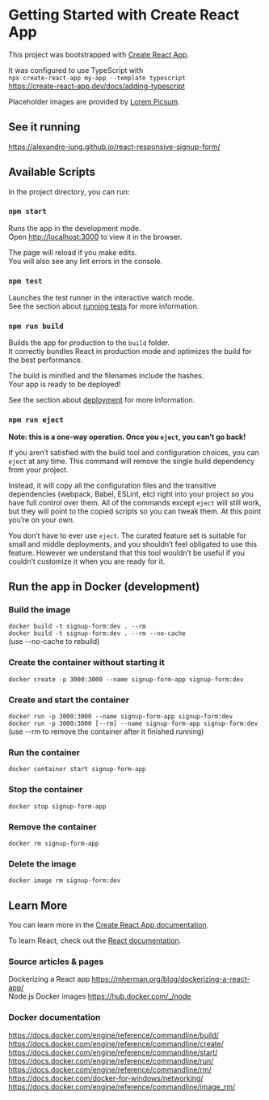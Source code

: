 # Getting Started with Create React App

This project was bootstrapped with [Create React App](https://github.com/facebook/create-react-app).

It was configured to use TypeScript with \
`npx create-react-app my-app --template typescript` \
https://create-react-app.dev/docs/adding-typescript

Placeholder images are provided by [Lorem Picsum](https://picsum.photos/).

## See it running

https://alexandre-jung.github.io/react-responsive-signup-form/

## Available Scripts

In the project directory, you can run:

### `npm start`

Runs the app in the development mode.\
Open [http://localhost:3000](http://localhost:3000) to view it in the browser.

The page will reload if you make edits.\
You will also see any lint errors in the console.

### `npm test`

Launches the test runner in the interactive watch mode.\
See the section about [running tests](https://facebook.github.io/create-react-app/docs/running-tests) for more information.

### `npm run build`

Builds the app for production to the `build` folder.\
It correctly bundles React in production mode and optimizes the build for the best performance.

The build is minified and the filenames include the hashes.\
Your app is ready to be deployed!

See the section about [deployment](https://facebook.github.io/create-react-app/docs/deployment) for more information.

### `npm run eject`

**Note: this is a one-way operation. Once you `eject`, you can’t go back!**

If you aren’t satisfied with the build tool and configuration choices, you can `eject` at any time. This command will remove the single build dependency from your project.

Instead, it will copy all the configuration files and the transitive dependencies (webpack, Babel, ESLint, etc) right into your project so you have full control over them. All of the commands except `eject` will still work, but they will point to the copied scripts so you can tweak them. At this point you’re on your own.

You don’t have to ever use `eject`. The curated feature set is suitable for small and middle deployments, and you shouldn’t feel obligated to use this feature. However we understand that this tool wouldn’t be useful if you couldn’t customize it when you are ready for it.

## Run the app in Docker (development)

### Build the image

`docker build -t signup-form:dev . --rm` \
`docker build -t signup-form:dev . --rm --no-cache` \
(use --no-cache to rebuild)

### Create the container without starting it

`docker create -p 3000:3000 --name signup-form-app signup-form:dev`

### Create and start the container

`docker run -p 3000:3000 --name signup-form-app signup-form:dev` \
`docker run -p 3000:3000 [--rm] --name signup-form-app signup-form:dev` \
(use --rm to remove the container after it finished running)

### Run the container

`docker container start signup-form-app`

### Stop the container

`docker stop signup-form-app`

### Remove the container

`docker rm signup-form-app`

### Delete the image

`docker image rm signup-form:dev`

## Learn More

You can learn more in the [Create React App documentation](https://facebook.github.io/create-react-app/docs/getting-started).

To learn React, check out the [React documentation](https://reactjs.org/).

### Source articles & pages

Dockerizing a React app https://mherman.org/blog/dockerizing-a-react-app/ \
Node.js Docker images https://hub.docker.com/_/node

### Docker documentation

https://docs.docker.com/engine/reference/commandline/build/ \
https://docs.docker.com/engine/reference/commandline/create/ \
https://docs.docker.com/engine/reference/commandline/start/ \
https://docs.docker.com/engine/reference/commandline/run/ \
https://docs.docker.com/engine/reference/commandline/rm/ \
https://docs.docker.com/docker-for-windows/networking/ \
https://docs.docker.com/engine/reference/commandline/image_rm/
